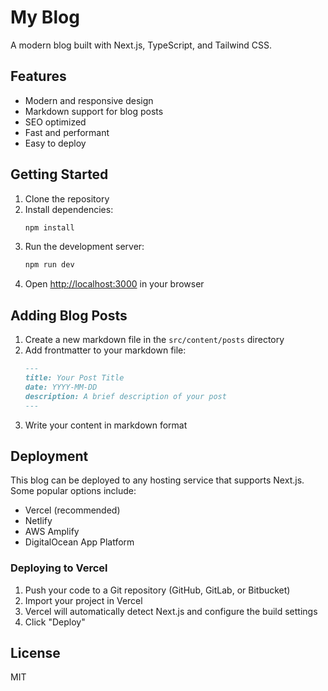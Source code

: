 # My Blog

A modern blog built with Next.js, TypeScript, and Tailwind CSS.

## Features

- Modern and responsive design
- Markdown support for blog posts
- SEO optimized
- Fast and performant
- Easy to deploy

## Getting Started

1. Clone the repository
2. Install dependencies:
   ```bash
   npm install
   ```
3. Run the development server:
   ```bash
   npm run dev
   ```
4. Open [http://localhost:3000](http://localhost:3000) in your browser

## Adding Blog Posts

1. Create a new markdown file in the `src/content/posts` directory
2. Add frontmatter to your markdown file:
   ```markdown
   ---
   title: Your Post Title
   date: YYYY-MM-DD
   description: A brief description of your post
   ---
   ```
3. Write your content in markdown format

## Deployment

This blog can be deployed to any hosting service that supports Next.js. Some popular options include:

- Vercel (recommended)
- Netlify
- AWS Amplify
- DigitalOcean App Platform

### Deploying to Vercel

1. Push your code to a Git repository (GitHub, GitLab, or Bitbucket)
2. Import your project in Vercel
3. Vercel will automatically detect Next.js and configure the build settings
4. Click "Deploy"

## License

MIT 
